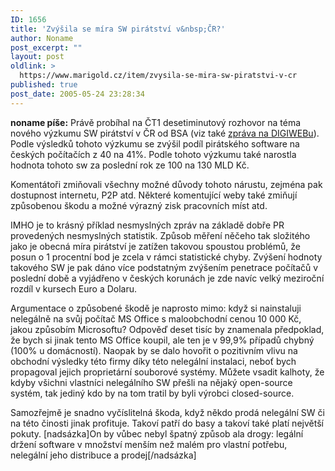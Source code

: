 ```yaml
---
ID: 1656
title: 'Zvýšila se míra SW pirátství v&nbsp;ČR?'
author: Noname
post_excerpt: ""
layout: post
oldlink: >
  https://www.marigold.cz/item/zvysila-se-mira-sw-piratstvi-v-cr
published: true
post_date: 2005-05-24 23:28:34
---
```

<p><b>noname píše:</b> Právě probíhal na ČT1 desetiminutový rozhovor na téma nového výzkumu SW pirátství v ČR od BSA (viz také <a href="http://digiweb.ihned.cz/?s1=i&amp;s2=0&amp;s3=0&amp;s4=0&amp;s5=0&amp;s6=0&amp;m=d&amp;a[id]=22515565&amp;p=i00000_d">zpráva na DIGIWEBu</a>). Podle výsledků tohoto výzkumu se zvýšil podíl pirátského software na českých počítačích z 40 na 41%. Podle tohoto výzkumu také narostla hodnota tohoto sw za poslední rok ze 100 na 130 MLD Kč.</p>

<p>Komentátoři zmiňovali všechny možné důvody tohoto nárustu, zejména pak dostupnost internetu, P2P atd. Některé komentující weby také zmiňují způsobenou škodu a možné výrazný zisk pracovních míst atd.</p>

<p>IMHO je to krásný příklad nesmyslných zpráv na základě dobře PR provedených nesmyslných statistik. Způsob měření něčeho tak složitého jako je obecná míra pirátství je zatížen takovou spoustou  problémů, že posun o 1 procentní bod je zcela v rámci statistické chyby. Zvýšení hodnoty takového SW je pak dáno více podstatným zvýšením penetrace počítačů v poslední době a vyjádřeno v českých korunách je zde navíc velký meziroční rozdíl v kursech Euro a Dolaru. </p>

<p>Argumentace o způsobené škodě je naprosto mimo: když si nainstaluji nelegálně na svůj počítač MS Office s maloobchodní cenou 10 000 Kč, jakou způsobím Microsoftu? Odpověď deset tisíc by znamenala předpoklad, že bych si jinak tento MS Office koupil, ale ten je v 99,9% případů chybný (100% u domácností). Naopak by se dalo hovořit o pozitivním vlivu na obchodní výsledky této firmy díky této nelegální instalaci, neboť bych propagoval jejich proprietární souborové systémy. Můžete vsadit kalhoty, že kdyby všichni vlastníci nelegálního SW přešli na nějaký open-source systém, tak jediný kdo by na tom tratil by byli výrobci closed-source.</p>

<p>Samozřejmě je snadno vyčíslitelná škoda, když někdo prodá nelegální SW či na této činosti jinak profituje. Takoví patří do basy a takoví také platí největší pokuty. [nadsázka]On by vůbec nebyl špatný způsob ala drogy: legální držení software v množství menším než malém pro vlastní potřebu, nelegální jeho distribuce a prodej[/nadsázka]<P>
</p>

